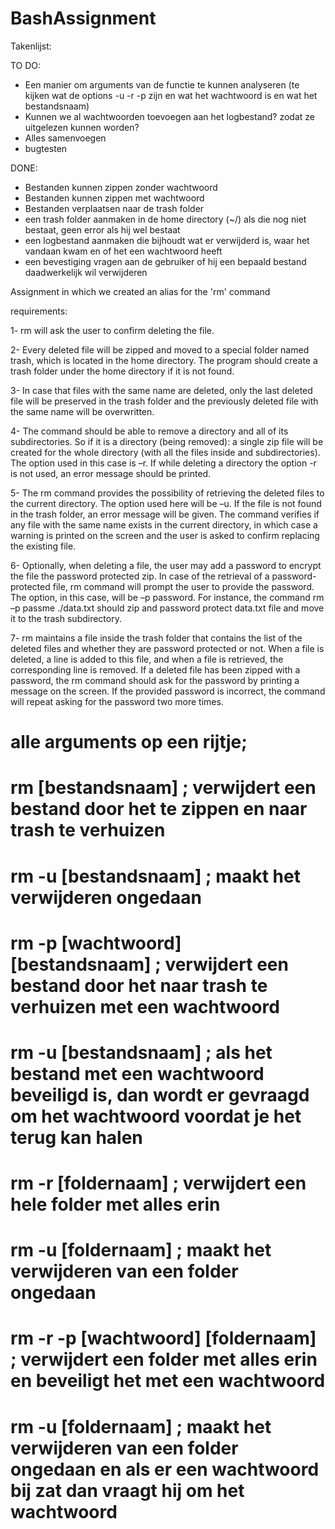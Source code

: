 # BashAssignment

Takenlijst:

TO DO:
- Een manier om arguments van de functie te kunnen analyseren (te kijken wat de options -u -r -p zijn en wat het wachtwoord is en wat het bestandsnaam)
- Kunnen we al wachtwoorden toevoegen aan het logbestand? zodat ze uitgelezen kunnen worden?
- Alles samenvoegen
- bugtesten

DONE:
- Bestanden kunnen zippen zonder wachtwoord
- Bestanden kunnen zippen met wachtwoord
- Bestanden verplaatsen naar de trash folder
- een trash folder aanmaken in de home directory (~/) als die nog niet bestaat, geen error als hij wel bestaat
- een logbestand aanmaken die bijhoudt wat er verwijderd is, waar het vandaan kwam en of het een wachtwoord heeft
- een bevestiging vragen aan de gebruiker of hij een bepaald bestand daadwerkelijk wil verwijderen






Assignment in which we created an alias for the 'rm' command


requirements: 

1- rm will ask the user to confirm deleting the file.

2- Every deleted file will be zipped and moved to a special folder named trash, which is located in
the home directory. The program should create a trash folder under the home directory if it is not
found.

3- In case that files with the same name are deleted, only the last deleted file will be preserved in
the trash folder and the previously deleted file with the same name will be overwritten.

4- The command should be able to remove a directory and all of its subdirectories. So if it is a
directory (being removed): a single zip file will be created for the whole directory (with all the files
inside and subdirectories). The option used in this case is –r. If while deleting a directory the
option -r is not used, an error message should be printed.

5- The rm command provides the possibility of retrieving the deleted files to the current directory.
The option used here will be –u. If the file is not found in the trash folder, an error message will
be given. The command verifies if any file with the same name exists in the current directory, in
which case a warning is printed on the screen and the user is asked to confirm replacing the
existing file.

6- Optionally, when deleting a file, the user may add a password to encrypt the file the password
protected zip. In case of the retrieval of a password-protected file, rm command will prompt the
user to provide the password. The option, in this case, will be –p password. For instance, the
command rm –p passme ./data.txt should zip and password protect data.txt file and move it to
the trash subdirectory.

7- rm maintains a file inside the trash folder that contains the list of the deleted files and whether
they are password protected or not. When a file is deleted, a line is added to this file, and when a
file is retrieved, the corresponding line is removed. If a deleted file has been zipped with a
password, the rm command should ask for the password by printing a message on the screen. If
the provided password is incorrect, the command will repeat asking for the password two more
times.

# alle arguments op een rijtje;
# rm [bestandsnaam]  ; verwijdert een bestand door het te zippen en naar trash te verhuizen
# rm -u [bestandsnaam]   ; maakt het verwijderen ongedaan
# rm -p [wachtwoord] [bestandsnaam]  ; verwijdert een bestand door het naar trash te verhuizen met een wachtwoord
# rm -u [bestandsnaam] ;  als het bestand met een wachtwoord beveiligd is, dan wordt er gevraagd om het wachtwoord voordat je het terug kan halen
# rm -r [foldernaam] ; verwijdert een hele folder met alles erin
# rm -u [foldernaam] ; maakt het verwijderen van een folder ongedaan
# rm -r -p [wachtwoord] [foldernaam] ; verwijdert een folder met alles erin en beveiligt het met een wachtwoord
# rm -u [foldernaam] ; maakt het verwijderen van een folder ongedaan en als er een wachtwoord bij zat dan vraagt hij om het wachtwoord
